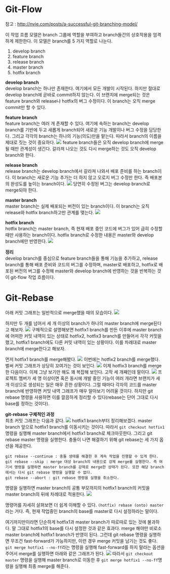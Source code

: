 # Git-Flow 
참고 : http://nvie.com/posts/a-successful-git-branching-model/ <br>

이 작업 흐름 모델은 branch 그룹에 역할을 부여하고 branch들간의 상호작용을 엄격하게 제한한다. 이 모델은 branch를 5 가지 역할로 나눈다.<br>
1. develop branch
2. feature branch
3. release branch
4. master branch
5. hotfix branch

**develop branch**<br>
develop branch는 하나만 존재한다. 여기에서 모든 개발이 시작된다. 하지만 절대로 develop branch에 곧바로 commit하지 않는다. 이 브랜치에 merge되는 것은 feature branch와 release나 hotfix의 버그 수정이다. 이 branch는 오직 merge commit만 할 수 있다.<br>

**feature branch**<br>
feature branch는 여러 개 존재할 수 있다. 여기에 속하는 branch는 develop branch를 기반에 두고 새롭게 branch되어 새로운 기능 개발이나 버그 수정을 담당한다. 그리고 각각의 branch는 하나의 기능(의도)만을 맡는다. 따라서 branch의 이름을 제대로 짓는 것이 중요하다. 
![](feature-develop-branch-relation.jpg)
feature branch들은 오직 develop branch에 merge될 때만 관계성이 생긴다. 갈라져 나오는 것도 다시 merge하는 것도 오직 develop branch와 한다.<br>

**release branch**<br>
release branch는 develop branch에서 갈라져 나와서 배포 준비를 하는 branch이다. 이 branch는 새로운 기능 추가는 더 하지 않고 오로지 버그 수정만 한다. 즉 배포본의 완성도를 높이는 branch이다. 
![](feature-develop-releasebranch-relation.jpg)
당연히 수정된 버그는 develop branch로 merge되야 한다.<br>

**master branch**<br>
master branch는 실제 배포되는 버전이 있는 branch이다. 이 branch는 오직 release와 hotfix branch하고만 관계를 맺는다.
![](master-branch.jpg)

**hotfix branch**<br>
hotfix branch는 master branch, 즉 현재 배포 중인 코드에 버그가 있어 급히 수정할 때만 사용하는 branch이다. hotfix branch로 수정한 내용은 master와 develop branch에만 반영한다.
![](hotfix-branch.jpg)


**정리**<br>
develop branch를 중심으로 feature branch들을 통해 기능을 추가하고, release branch를 통해 배포 준비와 코드의 버그를 수정하며, master로 배포하고, hotfix로 배포된 버전의 버그를 수정해 master와 develop branch에 반영하는 것을 반복하는 것이 git-flow 작업 흐름이다. 

# Git-Rebase
아래 커밋 그래프는 일반적으로 merge했을 때의 모습이다. 
![](basicworkflow.jpg)


하지만 두 개를 넘어서 세 개 이상의 branch가 하나의 master branch에 merge된다고 해보자.
![](threebranchcase.jpg)
구체적으로 설명해보면 hotfix1 branch를 만든 이후에 master branch에 어떠한 커밋 내역이 있는 상태로 hotfix2, hotfix3 branch를 만들어서 각각 커밋을 했고, hotfix1 branch에도 다른 커밋 내역이 있는 상황이다. 이를 차례대로 master branch에 merge한다고 해보자.<br>

먼저 hotfix1 branch를 merge해봤다.
![](threebranchcase-firstmerge.jpg)
이번에는 hotfix2 branch를 merge했다. 벌써 커밋 그래프가 상당히 꼬여가는 것이 보인다. 
![](threebranchcase-secondmerge.jpg)
이제 hotfix3 branch를 merge한 다음이다. 이제 그냥 보기만 해도 꽤 복잡해 보인다. 고작 세 개째인데 말이다. 
![](threebranchcase-thirdmerge.jpg)
프로젝트 멤버가 세 명 이상이면 혹은 동시에 개발 중인 기능이 여러 개라면 브랜치가 세 개 이상으로 생성되는 일은 매우 흔한 상황이다. 그럴 때마다 각자의 코드를 master branch에 반영하면 커밋 내역 그래프가 매우 알아보기 어려울 것이다. 하지만 git rebase 명령을 사용하면 이를 깔끔하게 정리할 수 있다(rebase는 단어 그대로 다시 base를 정하는 것이다).<br>

**git-rebase 구체적인 과정**<br>
최초 커밋 그래프는 다음과 같다. 
![](rebase1.jpg)
hotfix1 branch부터 정리해보겠다. master branch 앞으로 hotfix1 branch를 이동시키는 것이다. 따라서 `git checkout hotfix1` 명령을 실행해 master branch에서 hotfix1 branch로 체크아웃한다. 그리고 git rebase master 명령을 실행한다. 충돌이 나면 해결하기 위해 git rebase는 세 가지 옵션을 제공한다.
```
git rebase --continue : 충돌 생태를 해결한 후 계속 작업을 진행할 수 있게 한다.
git rebase --skip : merge 대상 branch의 내용으로 강제 merge를 실행한다. 즉 여기서 명령을 실행하면 master branch를 강제로 merge한 상태가 된다. 또한 해당 branch에서는 다시 git rebase 명령을 실행할 수 없다. 
git rebase --abort : git rebase 명령을 실행을 취소한다. 
```
명령을 실행하면 master branch의 공통 부모까지의 hotfix1 branch의 커밋을 master branch의 뒤에 차례대로 적용한다. 
![](rebase2.jpg)

명령어를 자세히 살펴보면 더 쉽게 이해할 수 있다. `(hotfix) rebase (onto) master`라는 거다. 즉, 현재 작업중인 branch의 base를 master로 다시 설정하라는 말이다. <br>

여기까지만이라면 단순하게 hotfix1과 master branch가 따로따로 있는 것에 불과하다. 말 그대로 hotfix1의 base를 다시 설정한 것과 같은 효과다. merge 해야만 비로소 master branch에 hotfix1 branch가 반영이 된다. 그런데 git rebase 명령을 실행하면 무조건 fast-forward가 가능하지만, 이런 경우 merge 커밋을 남기는 것도 좋다. `git merge hotfix1 --no-ff`라는 명령을 실행해 fast-forward를 하지 말라는 옵션을 주어서 merge를 실행하면 아래와 같은 그래프가 된다. 
![](rebase3.jpg)
따라서 `git checkout master` 명령을 실행해 master branch로 이동한 후 `git merge hotfix1 --no-ff`명령을 실행해 최종 merge를 해준다. 

